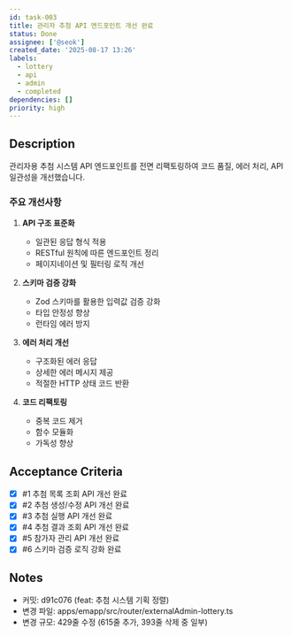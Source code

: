 ```yaml
---
id: task-003
title: 관리자 추첨 API 엔드포인트 개선 완료
status: Done
assignee: ['@seok']
created_date: '2025-08-17 13:26'
labels:
  - lottery
  - api
  - admin
  - completed
dependencies: []
priority: high
---
```


## Description

관리자용 추첨 시스템 API 엔드포인트를 전면 리팩토링하여 코드 품질, 에러 처리, API 일관성을 개선했습니다.

### 주요 개선사항

1. **API 구조 표준화**
   - 일관된 응답 형식 적용
   - RESTful 원칙에 따른 엔드포인트 정리
   - 페이지네이션 및 필터링 로직 개선

2. **스키마 검증 강화**
   - Zod 스키마를 활용한 입력값 검증 강화
   - 타입 안정성 향상
   - 런타임 에러 방지

3. **에러 처리 개선**
   - 구조화된 에러 응답
   - 상세한 에러 메시지 제공
   - 적절한 HTTP 상태 코드 반환

4. **코드 리팩토링**
   - 중복 코드 제거
   - 함수 모듈화
   - 가독성 향상

## Acceptance Criteria
<!-- AC:BEGIN -->
- [x] #1 추첨 목록 조회 API 개선 완료
- [x] #2 추첨 생성/수정 API 개선 완료
- [x] #3 추첨 실행 API 개선 완료
- [x] #4 추첨 결과 조회 API 개선 완료
- [x] #5 참가자 관리 API 개선 완료
- [x] #6 스키마 검증 로직 강화 완료
<!-- AC:END -->

## Notes

- 커밋: d91c076 (feat: 추첨 시스템 기획 정렬)
- 변경 파일: apps/emapp/src/router/externalAdmin-lottery.ts
- 변경 규모: 429줄 수정 (615줄 추가, 393줄 삭제 중 일부)